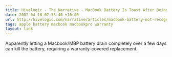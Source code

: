 ```yaml
---
title: Hivelogic - The Narrative - MacBook Battery Is Toast After Being Fully Drained
date: 2007-04-16 07:53:40 +10:00
url: http://hivelogic.com/narrative/articles/macbook-battery-not-recognized-after-being-fully-drained
tags: apple battery macbook macbookpro warranty
layout: link
---
```

Apparently letting a Macbook/MBP battery drain completely over a few days can kill the battery, requiring a warranty-covered replacement.

